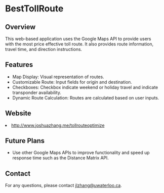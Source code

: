 # BestTollRoute

<h2> Overview </h2>

This web-based application uses the Google Maps API to provide users with the most price effective toll route. It also provides route information, travel time, and direction instructions. 

<h2> Features </h2>

* Map Display: Visual representation of routes.
* Customizable Route: Input fields for origin and destination.
* Checkboxes: Checkbox indicate weekend or holiday travel and indicate transponder availability.
* Dynamic Route Calculation: Routes are calculated based on user inputs.

<h2> Website </h2

* http://www.joshuazhang.me/tollrouteoptimize

<h2> Future Plans </h2>

* Use other Google Maps APIs to improve functionality and speed up response time such as the Distance Matrix API.

<h2> Contact </h2>

For any questions, please contact jlzhang@uwaterloo.ca.
